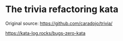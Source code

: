 # The trivia refactoring kata

Original source:
https://github.com/caradojo/trivia/

https://kata-log.rocks/bugs-zero-kata

